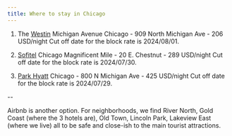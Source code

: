 ```yaml
---
title: Where to stay in Chicago
---
```


1. The [Westin](https://www.marriott.com/event-reservations/reservation-link.mi?id=1706111245071&key=GRP&app=resvlink) Michigan Avenue Chicago - 909 North Michigan Ave - 206 USD/night
Cut off date for the block rate is 2024/08/01.

2. [Sofitel](https://book.passkey.com/e/50766758) Chicago Magnificent Mile - 20 E. Chestnut - 289 USD/night
Cut off date for the block rate is 2024/07/30.

3. [Park Hyatt](https://www.hyatt.com/en-US/group-booking/CHIPH/G-CBW1) Chicago - 800 N Michigan Ave - 425 USD/night
Cut off date for the block rate is 2024/07/29.

--

Airbnb is another option. For neighborhoods, we find River North, Gold Coast (where the 3 hotels are), Old Town, Lincoln Park, Lakeview East (where we live) all to be safe and close-ish to the main tourist attractions. 


